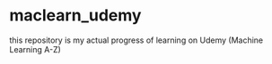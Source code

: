 # maclearn_udemy

this repository is my actual progress of learning on Udemy (Machine Learning A-Z)
